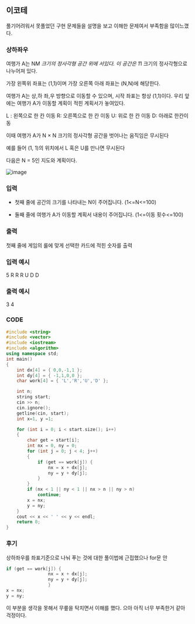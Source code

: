 ## 이코테
풀기어려워서 못풀었던 구현 문제들을 설명을 보고 이해한 문제여서 부족함을 많이느꼈다.
### 상하좌우

여행가 A는 N*M 크기의 정사각형 공간 위에 서있다. 이 공간은 1*1 크기의 정사각형으로 나누어져 있다.

가장 왼쪽위 좌표는 (1,1)이며 가장 오른쪽 아래 좌표는 (N,N)에 해당한다.

여행가 A는 상,하 좌,우 방향으로 이동할 수 있으며, 시작 좌표는 항상 (1,1)이다. 우리 앞에는 여행가 A가 이동할 계획이 적힌 계획서가 놓여있다.

L : 왼쪽으로 한 칸 이동
R: 오른쪽으로 한 칸 이동
U: 위로 한 칸 이동
D: 아래로 한칸이동

이때 여행가 A가 N × N 크기의 정사각형 공간을 벗어나는 움직임은 무시된다

예를 들어 (1, 1)의 위치에서 L 혹은 U를 만나면 무시된다

다음은 N = 5인 지도와 계획이다.

![image](https://user-images.githubusercontent.com/71219602/168518190-8e1a5bb4-75ec-4cd1-89d0-ca7970949323.png)


### 입력

* 첫째 줄에 공간의 크기를 나타내는 N이 주어집니다. (1<=N<=100)

* 둘째 줄에 여행가 A가 이동할 계획서 내용이 주어집니다. (1<=이동 횟수<=100)

### 출력
첫째 줄에 게임의 룰에 맞게 선택한 카드에 적힌 숫자를 출력

### 입력 예시
5
R R R U D D

### 출력 예시
3 4


### CODE
```C++
#include <string>
#include <vector>
#include <iostream>
#include <algorithm>
using namespace std; 
int main()
{
    int dx[4] = { 0,0,-1,1 };
    int dy[4] = { -1,1,0,0 };
    char work[4] = { 'L','R','U','D' };

    int n;
    string start;
    cin >> n;
    cin.ignore();
    getline(cin, start);
    int x=1, y =1;

    for (int i = 0; i < start.size(); i++)
    {
        char get = start[i];
        int nx = 0, ny = 0;
        for (int j = 0; j < 4; j++)
        {
            if (get == work[j]) {
                nx = x + dx[j];
                ny = y + dy[j];
            }
        }
        if (nx < 1 || ny < 1 || nx > n || ny > n)
            continue;
        x = nx;
        y = ny;
    }
    cout << x << ' ' << y << endl;
    return 0;
}
```
### 후기

상하좌우를 좌표기준으로 나눠 푸는 것에 대한 풀이법에 근접했으나 for문 안

```C++
if (get == work[j]) {
                nx = x + dx[j];
                ny = y + dy[j];
                }
x = nx;
y = ny;
```
이 부분을 생각을 못해서 무릎을 탁치면서 이해를 했다. 으아 아직 너무 부족한거 같아 걱정이다.
